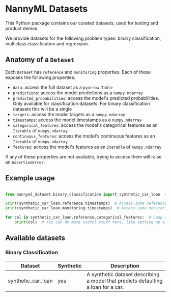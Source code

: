 # NannyML Datasets

This Python package contains our curated datasets, used for testing and product demos.

We provide datasets for the following problem types: binary classification, multiclass classification and regression.


## Anatomy of a `Dataset`

Each `Dataset` has `reference` and `monitoring` properties. Each of these exposes the following properties:

- `data`: access the full dataset as a `pyarrow.Table`
- `predictions`: access the model predictions as a `numpy.ndarray`
- `predicted_probabilities`: access the model's predicted probablilities. Only available for classification datasets. For binary classification datasets this will be a single 
- `targets`: access the model targets as a `numpy.ndarray`
- `timestamps`: access the model timestamps as a `numpy.ndarray`
- `categorical_features`: access the model's categorical features as an `Iterable` of `numpy.ndarray`
- `continuous_features`: access the model's continuous features as an `Iterable` of `numpy.ndarray`
- `features`: access the model's features as an `Iterable` of `numpy.ndarray`

If any of these properties are not available, trying to access them will raise an `AssertionError`.


## Example usage

```python

from nannyml_dataset.binary_classification import synthetic_car_loan  # Import the dataset

print(synthetic_car_loan.reference.timestamps)  # Access some reference property
print(synthetic_car_loan.monitoring.timestamps)  # Access some monitoring property

for col in synthetic_car_loan.reference.categorical_features:  # Loop over reference categorical features
    print(col)  # You can do more useful stuff here, like setting up a univariate covariate shift monitor!

```

## Available datasets

### Binary Classification


| Dataset | Synthetic | Description |
|---------|-----------|-------------|
| synthetic_car_loan | yes | A synthetic dataset describing a model that predicts defaulting a loan for a car. |